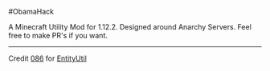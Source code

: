  #ObamaHack
 
 A Minecraft Utility Mod for 1.12.2. Designed around Anarchy Servers.
 Feel free to make PR's if you want.
 
 ***
 
 Credit
 [086](https://github.com/zeroeightysix) for [EntityUtil](https://github.com/obamadevelopment/custombase/blob/master/src/main/java/git/obamadev/rewrite/utils/EntityUtil.java)